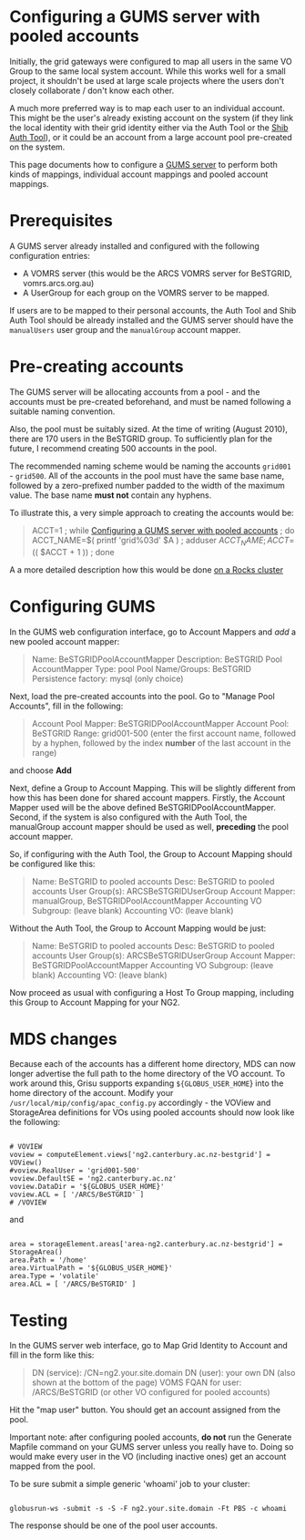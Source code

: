 # Configuring a GUMS server with pooled accounts

Initially, the grid gateways were configured to map all users in the same VO Group to the same local system account.  While this works well for a small project, it shouldn't be used at large scale projects where the users don't closely collaborate / don't know each other.

A much more preferred way is to map each user to an individual account.  This might be the user's already existing account on the system (if they link the local identity with their grid identity either via the Auth Tool or the [Shib Auth Tool](deploying-shibbolized-authtool-on-a-gums-server.md)), or it could be an account from a large account pool pre-created on the system.  

This page documents how to configure a [GUMS server](setting-up-a-gums-server.md) to perform both kinds of mappings, individual account mappings and pooled account mappings.

# Prerequisites

A GUMS server already installed and configured with the following configuration entries:

- A VOMRS server (this would be the ARCS VOMRS server for BeSTGRID, vomrs.arcs.org.au)
- A UserGroup for each group on the VOMRS server to be mapped.

If users are to be mapped to their personal accounts, the Auth Tool and Shib Auth Tool should be already installed and the GUMS server should have the `manualUsers` user group and the `manualGroup` account mapper.

# Pre-creating accounts

The GUMS server will be allocating accounts from a pool - and the accounts must be pre-created beforehand, and must be named following a suitable naming convention.

Also, the pool must be suitably sized.  At the time of writing (August 2010), there are 170 users in the BeSTGRID group.  To sufficiently plan for the future, I recommend creating 500 accounts in the pool.

The recommended naming scheme would be naming the accounts `grid001` - `grid500`.  All of the accounts in the pool must have the same base name, followed by a zero-prefixed number padded to the width of the maximum value.  The base name **must not** contain any hyphens.

To illustrate this, a very simple approach to creating the accounts would be:

>  ACCT=1 ; while [Configuring a GUMS server with pooled accounts](configuring-a-gums-server-with-pooled-accounts.md) ; do ACCT_NAME=$( printf 'grid%03d' $A ) ; adduser $ACCT_NAME ; ACCT=$(( $ACCT + 1 )) ; done

A a more detailed description how this would be done [on a Rocks cluster](/wiki/spaces/BeSTGRID/pages/3818228667)

# Configuring GUMS

In the GUMS web configuration interface, go to Account Mappers and *add* a new pooled account mapper:

>  Name: BeSTGRIDPoolAccountMapper
>  Description: BeSTGRID Pool AccountMapper
>  Type: pool
>  Pool Name/Groups: BeSTGRID
>  Persistence factory: mysql (only choice)

Next, load the pre-created accounts into the pool.  Go to "Manage Pool Accounts", fill in the following:

>  Account Pool Mapper: BeSTGRIDPoolAccountMapper
>  Account Pool: BeSTGRID
>  Range: grid001-500 (enter the first account name, followed by a hyphen, followed by the index **number** of the last account in the range)

and choose **Add**

Next, define a Group to Account Mapping.  This will be slightly different from how this has been done for shared account mappers.  Firstly, the Account Mapper used will be the above defined BeSTGRIDPoolAccountMapper.  Second, if the system is also configured with the Auth Tool, the manualGroup account mapper should be used as well, **preceding** the pool account mapper.

So, if configuring with the Auth Tool, the Group to Account Mapping should be configured like this:

>  Name: BeSTGRID to pooled accounts
>  Desc: BeSTGRID to pooled accounts
>  User Group(s): ARCSBeSTGRIDUserGroup
>  Account Mapper: manualGroup, BeSTGRIDPoolAccountMapper
>  Accounting VO Subgroup:              (leave blank)
>  Accounting VO:                       (leave blank)

Without the Auth Tool, the Group to Account Mapping would be just:

>  Name: BeSTGRID to pooled accounts
>  Desc: BeSTGRID to pooled accounts
>  User Group(s): ARCSBeSTGRIDUserGroup
>  Account Mapper: BeSTGRIDPoolAccountMapper
>  Accounting VO Subgroup:              (leave blank)
>  Accounting VO:                       (leave blank)

Now proceed as usual with configuring a Host To Group mapping, including this Group to Account Mapping for your NG2.

# MDS changes

Because each of the accounts has a different home directory, MDS can now longer advertise the full path to the home directory of the VO account.  To work around this, Grisu supports expanding `${GLOBUS_USER_HOME`} into the home directory of the account. Modify your `/usr/local/mip/config/apac_config.py` accordingly - the VOView and StorageArea definitions for VOs using pooled accounts should now look like the following:

``` 

# VOVIEW
voview = computeElement.views['ng2.canterbury.ac.nz-bestgrid'] = VOView()
#voview.RealUser = 'grid001-500'
voview.DefaultSE = 'ng2.canterbury.ac.nz'
voview.DataDir = '${GLOBUS_USER_HOME}'
voview.ACL = [ '/ARCS/BeSTGRID' ]
# /VOVIEW

```

and

``` 

area = storageElement.areas['area-ng2.canterbury.ac.nz-bestgrid'] = StorageArea()
area.Path = '/home'
area.VirtualPath = '${GLOBUS_USER_HOME}'
area.Type = 'volatile'
area.ACL = [ '/ARCS/BeSTGRID' ]

```

# Testing

In the GUMS server web interface, go to Map Grid Identity to Account and fill in the form like this:

>  DN (service): /CN=ng2.your.site.domain
>  DN (user): your own DN (also shown at the bottom of the page)
>  VOMS FQAN for user: /ARCS/BeSTGRID (or other VO configured for pooled accounts)

Hit the "map user" button.  You should get an account assigned from the pool.

Important note: after configuring pooled accounts, **do not** run the Generate Mapfile command on your GUMS server unless you really have to.  Doing so would make every user in the VO (including inactive ones) get an account mapped from the pool.

To be sure submit a simple generic 'whoami' job to your cluster:

``` 

globusrun-ws -submit -s -S -F ng2.your.site.domain -Ft PBS -c whoami

```

The response should be one of the pool user accounts.

